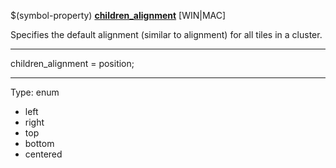 $(symbol-property) [**children_alignment**](https://help.autodesk.com/view/OARX/2021/ENU/?guid=GUID-BFB3C271-5705-4518-9E80-E4693B507C13) [WIN|MAC]

Specifies the default alignment (similar to alignment) for all tiles in a cluster.

 ------ 
children_alignment = position;

 ------ 
Type: enum
 - left
 - right
 - top
 - bottom
 - centered